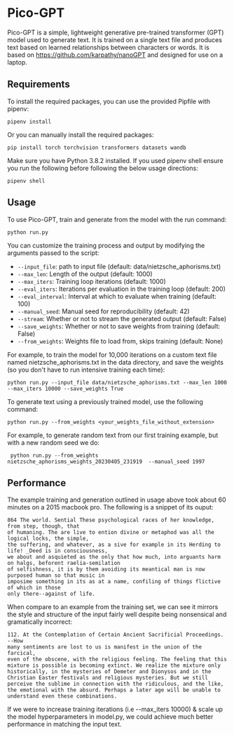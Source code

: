 # Pico-GPT

Pico-GPT is a simple, lightweight generative pre-trained transformer (GPT) model used to generate text. It is trained on a single text file and produces text based on learned relationships between characters or words. It is based on https://github.com/karpathy/nanoGPT and designed for use on a laptop.

## Requirements

To install the required packages, you can use the provided Pipfile with pipenv:

```pipenv install```

Or you can manually install the required packages:

```pip install torch torchvision transformers datasets wandb```

Make sure you have Python 3.8.2 installed. If you used pipenv shell ensure you run 
the following before following the below usage directions:

```pipenv shell```

## Usage

To use Pico-GPT, train and generate from the model with the run command:

```python run.py```

You can customize the training process and output by modifying the arguments passed to the script:
- `--input_file`: path to input file (default: data/nietzsche_aphorisms.txt)
- `--max_len`: Length of the output (default: 1000)
- `--max_iters`: Training loop iterations (default: 1000)
- `--eval_iters`: Iterations per evaluation in the training loop (default: 200)
- `--eval_interval`: Interval at which to evaluate when training (default: 100)
- `--manual_seed`: Manual seed for reproducibility (default: 42)
- `--stream`: Whether or not to stream the generated output (default: False)
- `--save_weights`: Whether or not to save weights from training (default: False)
- `--from_weights`: Weights file to load from, skips training (default: None)

For example, to train the model for 10,000 iterations on a custom text file named nietzsche_aphorisms.txt in the 
data directory, and save the weights (so you don't have to run intensive training each time):

```python run.py --input_file data/nietzsche_aphorisms.txt --max_len 1000 --max_iters 10000 --save_weights True```

To generate text using a previously trained model, use the following command:

```python run.py --from_weights <your_weights_file_without_extension>```

For example, to generate random text from our first training example, but with a new random seed we do:

``` python run.py --from_weights nietzsche_aphorisms_weights_20230405_231919  --manual_seed 1997```

## Performance

The example training and generation outlined in usage above took about 60 minutes on a 2015 macbook pro.
The following is a snippet of its ouput:

```
864 The world. Sential These psychological races of her knowledge, from step, though, that
of humaning. The are live to ention divine or metaphod was all the logical locks, the simple, 
the suffering, and whatever, as a sive for example in its Herding to life! _Deed is in consciousness,
we about and asquieted as the only that how much, into arguants harm on halgs, beforent raelia-semilation 
of selfishness, it is by them avoiding its meantical man is now purposed human so that music in
imposime something in its as at a name, confiling of things flictive of which in those 
only there--against of life.
```

When compare to an example from the training set, we can see it mirrors the style and structure of the input fairly well despite 
being nonsensical and gramatically incorrect:

```
112. At the Contemplation of Certain Ancient Sacrificial Proceedings. --How
many sentiments are lost to us is manifest in the union of the farcical,
even of the obscene, with the religious feeling. The feeling that this
mixture is possible is becoming extinct. We realize the mixture only
historically, in the mysteries of Demeter and Dionysos and in the
Christian Easter festivals and religious mysteries. But we still
perceive the sublime in connection with the ridiculous, and the like,
the emotional with the absurd. Perhaps a later age will be unable to
understand even these combinations.
```

If we were to increase training iterations (i.e --max_iters 10000) & scale up the model hyperparameters in model.py,
we could achieve much better performance in matching the input text.

